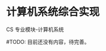 # 计算机系统综合实现
<div class="badges">
<span class="badge cs-badge">CS 专业模块-计算机系统</span>
</div>

\#TODO: 目前还没有内容，待完善。